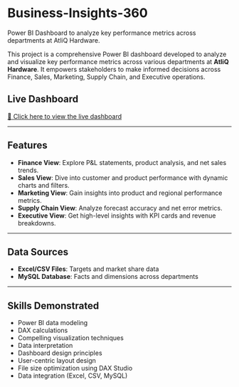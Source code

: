 # Business-Insights-360
Power BI Dashboard to analyze key performance metrics across departments at AtliQ Hardware.

This project is a comprehensive Power BI dashboard developed to analyze and visualize key performance metrics across various departments at **AtliQ Hardware**. It empowers stakeholders to make informed decisions across Finance, Sales, Marketing, Supply Chain, and Executive operations.

## Live Dashboard
[🔗 Click here to view the live dashboard](https://app.powerbi.com/view?r=eyJrIjoiNTFmYzBlMDktNTQ0MC00MWJlLTliZjItNWIzYTgyZTQ4ZjM4IiwidCI6ImM2ZTU0OWIzLTVmNDUtNDAzMi1hYWU5LWQ0MjQ0ZGM1YjJjNCJ9)


---

## Features

- **Finance View**: Explore P&L statements, product analysis, and net sales trends.
- **Sales View**: Dive into customer and product performance with dynamic charts and filters.
- **Marketing View**: Gain insights into product and regional performance metrics.
- **Supply Chain View**: Analyze forecast accuracy and net error metrics.
- **Executive View**: Get high-level insights with KPI cards and revenue breakdowns.

---

## Data Sources

- **Excel/CSV Files**: Targets and market share data
- **MySQL Database**: Facts and dimensions across departments

---

## Skills Demonstrated

- Power BI data modeling
- DAX calculations
- Compelling visualization techniques
- Data interpretation
- Dashboard design principles
- User-centric layout design
- File size optimization using DAX Studio
- Data integration (Excel, CSV, MySQL)
